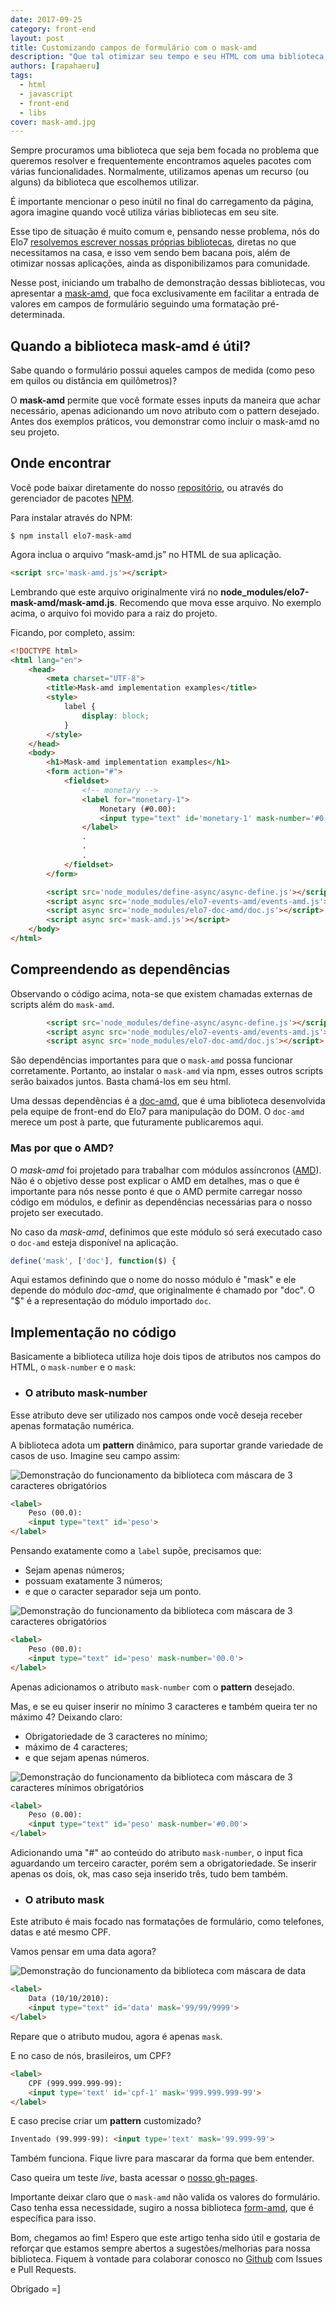 ```yaml
---
date: 2017-09-25
category: front-end
layout: post
title: Customizando campos de formulário com o mask-amd
description: "Que tal otimizar seu tempo e seu HTML com uma biblioteca focada diretamente no que é preciso? Direto ao ponto, a mask-amd tem um único objetivo: formatar os campos do seu formulário."
authors: [rapahaeru]
tags:
  - html
  - javascript
  - front-end
  - libs
cover: mask-amd.jpg
---
```


Sempre procuramos uma biblioteca que seja bem focada no problema que queremos resolver e frequentemente encontramos aqueles pacotes com várias funcionalidades. Normalmente, utilizamos apenas um recurso (ou alguns) da biblioteca que escolhemos utilizar.

É importante mencionar o peso inútil no final do carregamento da página, agora imagine quando você utiliza várias bibliotecas em seu site.

Esse tipo de situação é muito comum e, pensando nesse problema, nós do Elo7 [resolvemos escrever nossas próprias bibliotecas](/frameworks-js/), diretas no que necessitamos na casa, e isso vem sendo bem bacana pois, além de otimizar nossas aplicações, ainda as disponibilizamos para comunidade.

Nesse post, iniciando um trabalho de demonstração dessas bibliotecas, vou apresentar a [mask-amd](https://github.com/elo7/mask-amd), que foca exclusivamente em facilitar a entrada de valores em campos de formulário seguindo uma formatação pré-determinada.

## Quando a biblioteca mask-amd é útil?

Sabe quando o formulário possui aqueles campos de medida (como peso em quilos ou distância em quilômetros)?

O **mask-amd** permite que você formate esses inputs da maneira que achar necessário, apenas adicionando um novo atributo com o pattern desejado. Antes dos exemplos práticos, vou demonstrar como incluir o mask-amd no seu projeto.

## Onde encontrar
Você pode baixar diretamente do nosso [repositório](https://github.com/elo7/mask-amd), ou através do gerenciador de pacotes [NPM](https://www.npmjs.com/package/elo7-mask-amd).

Para instalar através do NPM:

```
$ npm install elo7-mask-amd
```

Agora inclua o arquivo “mask-amd.js” no HTML de sua aplicação.

```html
<script src='mask-amd.js'></script>
```

Lembrando que este arquivo originalmente virá no **node_modules/elo7-mask-amd/mask-amd.js**. Recomendo que mova esse arquivo. No exemplo acima, o arquivo foi movido para a raiz do projeto.

Ficando, por completo, assim:

```html
<!DOCTYPE html>
<html lang="en">
	<head>
		<meta charset="UTF-8">
		<title>Mask-amd implementation examples</title>
		<style>
			label {
				display: block;
			}
		</style>
	</head>
	<body>
		<h1>Mask-amd implementation examples</h1>
		<form action="#">
			<fieldset>
				<!-- monetary -->
				<label for="monetary-1">
					Monetary (#0.00):
					<input type="text" id='monetary-1' mask-number='#0.00' placeholder='0.00'>
				</label>
				.
				.
				.
			</fieldset>
		</form>

		<script src='node_modules/define-async/async-define.js'></script>
		<script async src='node_modules/elo7-events-amd/events-amd.js'></script>
		<script async src='node_modules/elo7-doc-amd/doc.js'></script>
		<script async src='mask-amd.js'></script>
	</body>
</html>
```

## Compreendendo as dependências

Observando o código acima, nota-se que existem chamadas externas de scripts além do `mask-amd`.

```html
		<script src='node_modules/define-async/async-define.js'></script>
		<script async src='node_modules/elo7-events-amd/events-amd.js'></script>
		<script async src='node_modules/elo7-doc-amd/doc.js'></script>
```

São dependências importantes para que o `mask-amd` possa funcionar corretamente.
Portanto, ao instalar o `mask-amd` via npm, esses outros scripts serão baixados juntos. Basta chamá-los em seu html.

Uma dessas dependências é a [doc-amd](https://github.com/elo7/doc-amd/), que é uma biblioteca desenvolvida pela equipe de front-end do Elo7 para manipulação do DOM. O `doc-amd` merece um post à parte, que futuramente publicaremos aqui.

### Mas por que o AMD?

O *mask-amd* foi projetado para trabalhar com módulos assíncronos ([AMD](https://en.wikipedia.org/wiki/Asynchronous_module_definition)). Não é o objetivo desse post explicar o AMD em detalhes, mas o que é importante para nós nesse ponto é que o AMD permite carregar nosso código em módulos, e definir as dependências necessárias para o nosso projeto ser executado.

No caso da *mask-amd*, definimos que este módulo só será executado caso o `doc-amd` esteja disponível na aplicação.

```javaScript
define('mask', ['doc'], function($) {
```
Aqui estamos definindo que o nome do nosso módulo é "mask" e ele depende do módulo *doc-amd*, que originalmente é chamado por "doc".
O "$" é a representação do módulo importado `doc`.

## Implementação no código

Basicamente a biblioteca utiliza hoje dois tipos de atributos nos campos do HTML, o `mask-number` e o `mask`:

* ### O atributo mask-number

Esse atributo deve ser utilizado nos campos onde você deseja receber apenas formatação numérica.

A biblioteca adota um **pattern** dinâmico, para suportar grande variedade de casos de uso.
Imagine seu campo assim:

![Demonstração do funcionamento da biblioteca com máscara de 3 caracteres obrigatórios](../images/elo7-mask-amd-weight-01.gif)

```html
<label>
	Peso (00.0):
	<input type="text" id='peso'>
</label>
```
Pensando exatamente como a `label` supõe, precisamos que:
* Sejam apenas números;
* possuam exatamente 3 números;
* e que o caracter separador seja um ponto.

![Demonstração do funcionamento da biblioteca com máscara de 3 caracteres obrigatórios](../images/elo7-mask-amd-weight-01.gif)

```html
<label>
	Peso (00.0):
	<input type="text" id='peso' mask-number='00.0'>
</label>
```
Apenas adicionamos o atributo `mask-number` com o **pattern** desejado.

Mas, e se eu quiser inserir no mínimo 3 caracteres e também queira ter no máximo 4?
Deixando claro:

* Obrigatoriedade de 3 caracteres no mínimo;
* máximo de 4 caracteres;
* e que sejam apenas números.

![Demonstração do funcionamento da biblioteca com máscara de 3 caracteres mínimos obrigatórios](../images/elo7-mask-amd-weight-02.gif)

```html
<label>
	Peso (0.00):
	<input type="text" id='peso' mask-number='#0.00'>
</label>
```
Adicionando uma "#" ao conteúdo do atributo `mask-number`, o input fica aguardando um terceiro caracter, porém sem a obrigatoriedade. Se inserir apenas os dois, ok, mas caso seja inserido três, tudo bem também.

* ### O atributo mask

Este atributo é mais focado nas formatações de formulário, como telefones, datas e até mesmo CPF.

Vamos pensar em uma data agora?

![Demonstração do funcionamento da biblioteca com máscara de data](../images/elo7-mask-amd-date.gif)

```html
<label>
	Data (10/10/2010):
	<input type="text" id='data' mask='99/99/9999'>
</label>
```
Repare que o atributo mudou, agora é apenas `mask`.

E no caso de nós, brasileiros, um CPF?
```html
<label>
	CPF (999.999.999-99):
	<input type='text' id='cpf-1' mask='999.999.999-99'>
</label>
```

E caso precise criar um **pattern** customizado?

```html
Inventado (99.999-99): <input type='text' mask='99.999-99'>
```
Também funciona. Fique livre para mascarar da forma que bem entender.

Caso queira um teste *live*, basta acessar o [nosso gh-pages](https://elo7.github.io/mask-amd/).

Importante deixar claro que o `mask-amd` não valida os valores do formulário. Caso tenha essa necessidade, sugiro a nossa biblioteca [form-amd](https://github.com/elo7/form-amd), que é específica para isso.

Bom, chegamos ao fim! Espero que este artigo tenha sido útil e gostaria de reforçar que estamos sempre abertos a sugestões/melhorias para nossa biblioteca.
Fiquem à vontade para colaborar conosco no [Github](https://github.com/elo7/mask-amd) com Issues e Pull Requests.

Obrigado =]
